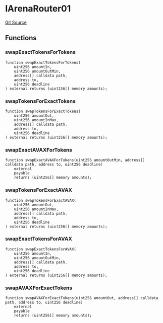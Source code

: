 # IArenaRouter01
[Git Source](https://github.com-smastropiero/SherryLabs/sherry-contracts/blob/0c0c474e6eb8ad05cc12c42ac3f6490171a2e4a7/contracts/kol-router/interfaces/IArenaRouter01.sol)


## Functions
### swapExactTokensForTokens


```solidity
function swapExactTokensForTokens(
    uint256 amountIn,
    uint256 amountOutMin,
    address[] calldata path,
    address to,
    uint256 deadline
) external returns (uint256[] memory amounts);
```

### swapTokensForExactTokens


```solidity
function swapTokensForExactTokens(
    uint256 amountOut,
    uint256 amountInMax,
    address[] calldata path,
    address to,
    uint256 deadline
) external returns (uint256[] memory amounts);
```

### swapExactAVAXForTokens


```solidity
function swapExactAVAXForTokens(uint256 amountOutMin, address[] calldata path, address to, uint256 deadline)
    external
    payable
    returns (uint256[] memory amounts);
```

### swapTokensForExactAVAX


```solidity
function swapTokensForExactAVAX(
    uint256 amountOut,
    uint256 amountInMax,
    address[] calldata path,
    address to,
    uint256 deadline
) external returns (uint256[] memory amounts);
```

### swapExactTokensForAVAX


```solidity
function swapExactTokensForAVAX(
    uint256 amountIn,
    uint256 amountOutMin,
    address[] calldata path,
    address to,
    uint256 deadline
) external returns (uint256[] memory amounts);
```

### swapAVAXForExactTokens


```solidity
function swapAVAXForExactTokens(uint256 amountOut, address[] calldata path, address to, uint256 deadline)
    external
    payable
    returns (uint256[] memory amounts);
```

